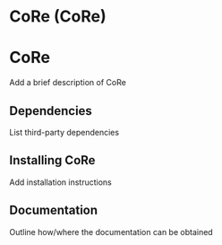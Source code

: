 CoRe (CoRe)
==========================================================================

# CoRe
Add a brief description of CoRe

## Dependencies
List third-party dependencies

## Installing CoRe
Add installation instructions

## Documentation
Outline how/where the documentation can be obtained
